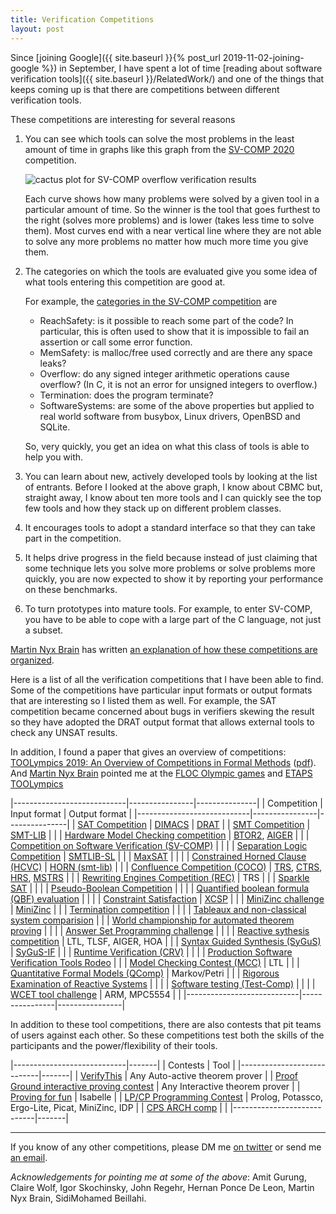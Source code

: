 ```yaml
---
title: Verification Competitions
layout: post
---
```


Since [joining Google]({{ site.baseurl }}{% post_url 2019-11-02-joining-google %})
in September, I have spent a lot of time
[reading about software verification tools]({{ site.baseurl }}/RelatedWork/)
and one of the things that keeps coming up is that
there are competitions between different verification tools.

These competitions are interesting for several reasons

1. You can see which tools can solve the most problems
   in the least amount of time in graphs like this
   graph from the [SV-COMP 2020] competition.

   ![cactus plot for SV-COMP overflow verification results](https://sv-comp.sosy-lab.org/2020/results/results-verified/quantilePlot-NoOverflows.svg)

   Each curve shows how many problems were solved by a given tool
   in a particular amount of time.  So the winner is the tool that
   goes furthest to the right (solves more problems) and is lower
   (takes less time to solve them).
   Most curves end with a near vertical line where they are not able to
   solve any more problems no matter how much more time you give them.

2. The categories on which the tools are evaluated give you some idea
   of what tools entering this competition are good at.

   For example, the [categories in the SV-COMP
   competition](https://sv-comp.sosy-lab.org/2020/benchmarks.php)
   are
   - ReachSafety: is it possible to reach some part of the code?
     In particular, this is often used to show that it is impossible
     to fail an assertion or call some error function.
   - MemSafety: is malloc/free used correctly and are there any space
     leaks?
   - Overflow: do any signed integer arithmetic operations cause overflow?
     (In C, it is not an error for unsigned integers to overflow.)
   - Termination: does the program terminate?
   - SoftwareSystems: are some of the above properties but applied to
     real world software from busybox, Linux drivers, OpenBSD and SQLite.

   So, very quickly, you get an idea on what this class of tools is
   able to help you with.

3. You can learn about new, actively developed tools by looking at the
   list of entrants.
   Before I looked at the above graph, I know about CBMC but, straight away,
   I know about ten more tools and I can quickly see the top few tools and
   how they stack up on different problem classes.

4. It encourages tools to adopt a standard interface so that they can
   take part in the competition.

5. It helps drive progress in the field because instead of just
   claiming that some technique lets you solve more problems or
   solve problems more quickly, you are now expected to show it
   by reporting your performance on these benchmarks.

6. To turn prototypes into mature tools.
   For example, to enter SV-COMP, you have to be able to cope with a large
   part of the C language, not just a subset.

[Martin Nyx Brain](https://www.city.ac.uk/people/academics/martin-nyx-brain)
has written
[an explanation of how these competitions are organized](http://www.sc-square.org/CSA/workshop2-papers/RP3-FinalVersion.pdf).

Here is a list of all the verification competitions that I have been able to find.
Some of the competitions have particular input formats or output formats that
are interesting so I listed them as well.
For example, the SAT competition became concerned about bugs in verifiers
skewing the result so they have adopted the DRAT output format that
allows external tools to check any UNSAT results.

In addition, I found a paper that gives an overview of competitions:
[TOOLympics 2019: An Overview of Competitions in Formal Methods](https://link.springer.com/chapter/10.1007/978-3-030-17502-3_1)
([pdf](https://www.sosy-lab.org/research/pub/2019-TACAS.TOOLympics_2019_An_Overview_of_Competitions_in_Formal_Methods.pdf)).
And [Martin Nyx Brain](https://www.city.ac.uk/people/academics/martin-nyx-brain) pointed me at
the [FLOC Olympic games](https://www.floc2018.org/floc-olympic-games/)
and [ETAPS TOOLympics](https://conf.researchr.org/track/etaps-2019/etaps-2019-TOOLympics)

|----------------------------|----------------|---------------|
| Competition                | Input format   | Output format |
|----------------------------|----------------|---------------|
| [SAT Competition](http://www.satcompetition.org) | [DIMACS](http://www.satcompetition.org/2009/format-benchmarks2009.html) | [DRAT](https://satcompetition.github.io/2020/certificates.html) |
| [SMT Competition](https://boolector.github.io/smt-comp.html) | [SMT-LIB](http://smtlib.cs.uiowa.edu) | |
| [Hardware Model Checking competition](http://fmv.jku.at/hwmcc19/) | [BTOR2](https://github.com/Boolector/btor2tools), [AIGER](http://fmv.jku.at/aiger/) | |
| [Competition on Software Verification (SV-COMP)](https://sv-comp.sosy-lab.org/2020/)  | | |
| [Separation Logic Competition](https://sl-comp.github.io) | [SMTLIB-SL](https://sl-comp.github.io/docs/smtlib-sl.pdf) | |
| [MaxSAT](https://maxsat-evaluations.github.io) | | |
| [Constrained Horned Clause (HCVC)](https://chc-comp.github.io) | [HORN (smt-lib)](https://chc-comp.github.io/format.html) | |
| [Confluence Competition (COCO)](http://project-coco.uibk.ac.at) | [TRS](http://project-coco.uibk.ac.at/problems/trs.php), [CTRS](http://project-coco.uibk.ac.at/problems/ctrs.php), [HRS](http://project-coco.uibk.ac.at/problems/hrs.php), [MSTRS](http://project-coco.uibk.ac.at/problems/mstrs.php) | |
| [Rewriting Engines Competition (REC)](http://rec.gforge.inria.fr) | TRS | |
| [Sparkle SAT](http://ada.liacs.nl/events/sparkle-sat-18/) | | |
| [Pseudo-Boolean Competition](http://www.cril.univ-artois.fr/PB16/) | | |
| [Quantified boolean formula (QBF) evaluation](http://www.qbflib.org/index_eval.php) | | |
| [Constraint Satisfaction](http://xcsp.org/competition) | [XCSP](http://xcsp.org/) | |
| [MiniZinc challenge](https://www.minizinc.org/challenge2017/call_for_problems.html) | [MiniZinc](https://www.minizinc.org) | |
| [Termination competition](http://termination-portal.org/wiki/Termination_Competition) | | |
| [Tableaux and non-classical system comparision](http://www.cs.man.ac.uk/~schmidt/mspass/problems.html) | | 
| [World championship for automated theorem proving](http://www.tptp.org/CASC/)  | | |
| [Answer Set Programming challenge](https://sites.google.com/view/aspcomp2019/) | | |
| [Reactive sythesis competition](http://www.syntcomp.org) | LTL, TLSF, AIGER, HOA | |
| [Syntax Guided Synthesis (SyGuS)](https://sygus.org) | [SyGuS-IF](https://sygus.org/language/) | |
| [Runtime Verification (CRV)](https://www.rv-competition.org) | | |
| [Production Software Verification Tools Rodeo](https://samate.nist.gov/FMSwVRodeo/) | | 
| [Model Checking Contest (MCC)](https://mcc.lip6.fr) | LTL | |
| [Quantitative Formal Models (QComp)](http://qcomp.org) | Markov/Petri | |
| [Rigorous Examination of Reactive Systems](http://rers-challenge.org) | | |
| [Software testing (Test-Comp)](https://test-comp.sosy-lab.org/2019/) | | |
| [WCET tool challenge](https://www.absint.com/ait/WCET_Tool_Challenge_2011_Final_Report.pdf) | ARM, MPC5554 | |
|----------------------------|----------------|----------------|

In addition to these tool competitions, there are also contests that pit teams
of users against each other.
So these competitions test both the skills of the participants and
the power/flexibility of their tools.


|----------------------------|-------|
| Contests                   | Tool  |
|----------------------------|-------|
| [VerifyThis]               | Any Auto-active theorem prover |
| [Proof Ground interactive proving contest](https://www21.in.tum.de/~wimmers/proofground/) | Any Interactive theorem prover |
| [Proving for fun](https://competition.isabelle.systems) | Isabelle |
| [LP/CP Programming Contest](https://sites.google.com/site/prologcontest2018/) | Prolog, Potassco, Ergo-Lite, Picat, MiniZinc, IDP |
| [CPS ARCH comp](https://cps-vo.org/group/ARCH/FriendlyCompetition) | |
|----------------------------|-------|

---------------

If you know of any other competitions, please DM me [on
twitter](https://www.twitter.com/alastair_d_reid)
or send me [an email](mailto:adreid@google.com).

*Acknowledgements for pointing me at some of the above*:
Amit Gurung,
Claire Wolf,
Igor Skochinsky,
John Regehr,
Hernan Ponce De Leon,
Martin Nyx Brain,
SidiMohamed Beillahi.


[Coq]: https://coq.inria.fr
[CBMC]: https://github.com/diffblue/cbmc
[CVC4]: https://cvc4.github.io
[Dafny]: http://research.microsoft.com/dafny
[ESC]: https://en.wikipedia.org/wiki/Extended_static_checking
[Facebook Infer]: https://fbinfer.com
[Frama-C]: https://frama-c.com
[HOL]: https://hol-theorem-prover.org
[Isabelle]: https://isabelle.in.tum.de
[KLEE]: https://klee.github.io
[SAGE]: https://queue.acm.org/detail.cfm?id=2094081
[Serval]: https://unsat.cs.washington.edu/projects/serval/
[SMACK]: https://smackers.github.io
[VCC]: https://www.microsoft.com/en-us/research/project/vcc-a-verifier-for-concurrent-c/
[VeriFast]: https://github.com/verifast/verifast
[Viper]: https://www.pm.inf.ethz.ch/research/viper.html
[Z3]: https://github.com/Z3Prover/z3

[SMT-LIB]: http://smtlib.cs.uiowa.edu
[SV-COMP 2020]: https://sv-comp.sosy-lab.org/2020/
[VerifyThis]: https://www.pm.inf.ethz.ch/research/verifythis.html

